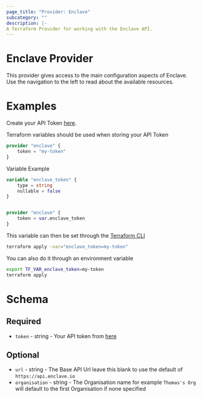 ```yaml
---
page_title: "Provider: Enclave"
subcategory: ""
description: |-
A Terraform Provider for working with the Enclave API.
---
```


# Enclave Provider
This provider gives access to the main configuration aspects of Enclave. Use the navigation to the left to read about the available resources. 

# Examples
Create your API Token [here](https://portal.enclave.io/account). 

Terraform variables should be used when storing your API Token

```terraform
provider "enclave" {
    token = "my-token"
}
```

Variable Example
```terraform
variable "enclave_token" {
    type = string
    nullable = false
}


provider "enclave" {
    token = var.enclave_token
}
```

This variable can then be set through the [Terraform CLI](https://www.terraform.io/cli) 
```bash
terraform apply -var="enclave_token=my-token"
```

You can also do it through an environment variable 
```bash
export TF_VAR_enclave_token=my-token
terraform apply
```

# Schema
## Required
- `token` - string - Your API token from [here](https://portal.enclave.io/account)

## Optional
- `url` - string - The Base API Url leave this blank to use the default of `https://api.enclave.io`
- `organisation` - string - The Organisation name for example `Thomas's Org` will default to the first Organisation if none specified
